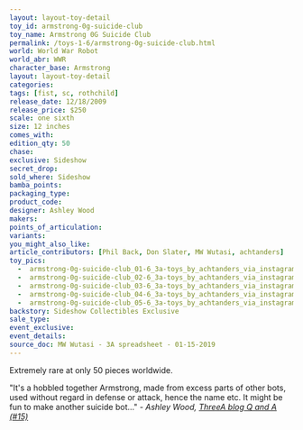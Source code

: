 ```yaml
---
layout: layout-toy-detail 
toy_id: armstrong-0g-suicide-club
toy_name: Armstrong 0G Suicide Club
permalink: /toys-1-6/armstrong-0g-suicide-club.html
world: World War Robot
world_abr: WWR
character_base: Armstrong
layout: layout-toy-detail
categories: 
tags: [fist, sc, rothchild]
release_date: 12/18/2009
release_price: $250 
scale: one sixth
size: 12 inches
comes_with: 
edition_qty: 50
chase: 
exclusive: Sideshow
secret_drop: 
sold_where: Sideshow
bamba_points: 
packaging_type: 
product_code:
designer: Ashley Wood
makers: 
points_of_articulation: 
variants: 
you_might_also_like: 
article_contributors: [Phil Back, Don Slater, MW Wutasi, achtanders]
toy_pics: 
  -  armstrong-0g-suicide-club_01-6_3a-toys_by_achtanders_via_instagram.jpg
  -  armstrong-0g-suicide-club_02-6_3a-toys_by_achtanders_via_instagram.jpg
  -  armstrong-0g-suicide-club_03-6_3a-toys_by_achtanders_via_instagram.jpg
  -  armstrong-0g-suicide-club_04-6_3a-toys_by_achtanders_via_instagram.jpg
  -  armstrong-0g-suicide-club_05-6_3a-toys_by_achtanders_via_instagram.jpg
backstory: Sideshow Collectibles Exclusive
sale_type: 
event_exclusive: 
event_details: 
source_doc: MW Wutasi - 3A spreadsheet - 01-15-2019
---
```

Extremely rare at only 50 pieces worldwide.

"It's a hobbled together Armstrong, made from excess parts of other bots, used without regard in defense or attack, hence the name etc. It might be fun to make another suicide bot…"
<cite>- Ashley Wood, <a href="http://worldof3alegion.forumotion.com/t287-qa-sessions-with-ashley-wood" target="_blank">ThreeA blog Q and A (#15)</a></cite>